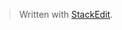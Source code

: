 


> Written with [StackEdit](https://stackedit.io/).
<!--stackedit_data:
eyJoaXN0b3J5IjpbLTQ0NzIwMzIzXX0=
-->